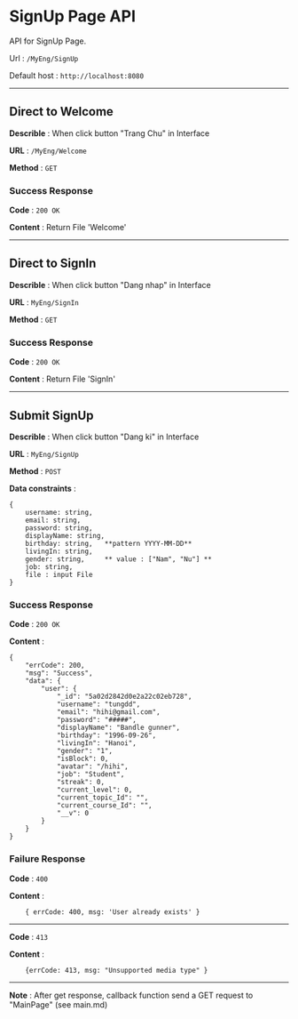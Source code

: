 # SignUp Page API

API for SignUp Page.

Url : `/MyEng/SignUp`

Default host : `http://localhost:8080` 

--------
## Direct to Welcome

**Describle** : When click button "Trang Chu" in Interface 

**URL** : `/MyEng/Welcome`

**Method** : `GET`

### **Success Response**

**Code** : `200 OK`

**Content** : Return File 'Welcome'

--------
## Direct to SignIn

**Describle** : When click button "Dang nhap" in Interface 

**URL** : `MyEng/SignIn`

**Method** : `GET`

### **Success Response**

**Code** : `200 OK`

**Content** : Return File 'SignIn'

--------
## Submit SignUp

**Describle** : When click button "Dang ki" in Interface 

**URL** : `MyEng/SignUp`

**Method** : `POST`

**Data constraints** : 
```
{
    username: string,
    email: string,
    password: string,
    displayName: string,
    birthday: string,   **pattern YYYY-MM-DD**
    livingIn: string,
    gender: string,     ** value : ["Nam", "Nu"] **
    job: string,
    file : input File
}
```

### **Success Response**

**Code** : `200 OK`

**Content** : 
```
{
    "errCode": 200,
    "msg": "Success",
    "data": {
        "user": {
            "_id": "5a02d2842d0e2a22c02eb728",
            "username": "tungdd",
            "email": "hihi@gmail.com",
            "password": "#####",
            "displayName": "Bandle gunner",
            "birthday": "1996-09-26",
            "livingIn": "Hanoi",
            "gender": "1",
            "isBlock": 0,
            "avatar": "/hihi",
            "job": "Student",
            "streak": 0,
            "current_level": 0,
            "current_topic_Id": "",
            "current_course_Id": "",
            "__v": 0
        }
    }
}
```
### **Failure Response**

**Code** : `400`

**Content** : 
```
    { errCode: 400, msg: 'User already exists' }
```
-----

**Code** : `413`

**Content** : 
```
    {errCode: 413, msg: "Unsupported media type" }
```
-------

**Note** : After get response, callback function send a GET request to "MainPage" (see main.md)